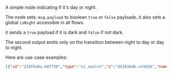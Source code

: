 A simple node indicating if it's day or night.

The node sets: <code>msg.payload</code> to boolean <code>true</code> or <code>false</code> payloads..it also sets a global <code>isNight</code> accessible in all flows.

it sends a <code>true</code> payload if it is dark and <code>false</code> if not dark.

The second output emits only on the transition between night to day or day to night.

Here are use-case examples:
```json
[{"id":"234f6a9a.b07736","type":"ui_switch","z":"d4103bdb.c43d28","name":"","label":"Christmas Lights","group":"fe8c1b89.b8c8f8","order":0,"width":0,"height":0,"passthru":false,"decouple":"true","topic":"","style":"","onvalue":"true","onvalueType":"bool","onicon":"","oncolor":"","offvalue":"false","offvalueType":"bool","officon":"","offcolor":"","x":350,"y":120,"wires":[[]]},{"id":"fd3305b3.64fb88","type":"nighttime","z":"d4103bdb.c43d28","name":"Home","lon":"-117.66053","lat":"33.56086","x":110,"y":120,"wires":[["234f6a9a.b07736"],[]]},{"id":"71569c5d.7a6d14","type":"inject","z":"d4103bdb.c43d28","name":"","topic":"","payload":"","payloadType":"date","repeat":"60","crontab":"","once":false,"onceDelay":0.1,"x":130,"y":260,"wires":[["47176280.f8f3fc"]]},{"id":"47176280.f8f3fc","type":"function","z":"d4103bdb.c43d28","name":"Check if isNight is true","func":"var isNight = global.get(\"isNight\");\nif (isNight === true)\n{\n    //do something\n    //e.g turn on christmas tree lights\n}\nif (isNight === false)\n{\n    //do something\n    //e.g turn off all lights\n}\n// you can use this function anywhere \n// without using multiple nighttime nodes\n// just have the inject trigger this function","outputs":1,"noerr":0,"x":400,"y":260,"wires":[[]]},{"id":"fe8c1b89.b8c8f8","type":"ui_group","z":"","name":"Weather","tab":"65f7f859.acb6c8","order":1,"disp":true,"width":"6","collapse":true},{"id":"65f7f859.acb6c8","type":"ui_tab","z":"","name":"Home","icon":"dashboard","order":1}]
```

